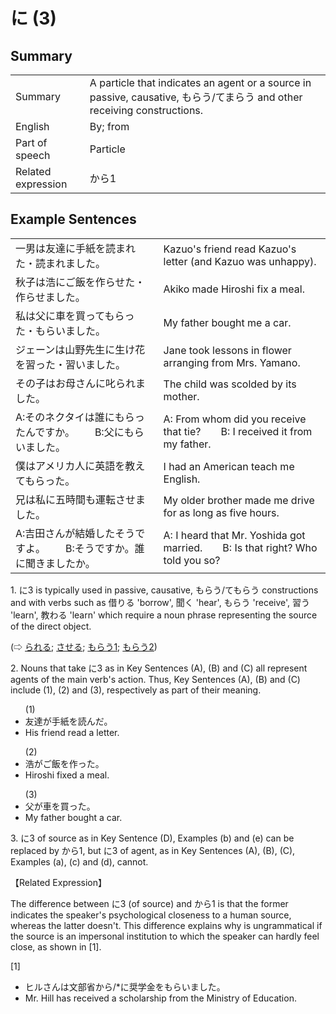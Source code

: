 # に (3)

## Summary

<table><tr>   <td>Summary</td>   <td>A particle that indicates an agent or a source in passive, causative, もらう/てまらう and other receiving constructions.</td></tr><tr>   <td>English</td>   <td>By; from</td></tr><tr>   <td>Part of speech</td>   <td>Particle</td></tr><tr>   <td>Related expression</td>   <td>から1</td></tr></table>

## Example Sentences

<table><tr>   <td>一男は友達に手紙を読まれた・読まれました。</td>   <td>Kazuo's friend read Kazuo's letter (and Kazuo was unhappy).</td></tr><tr>   <td>秋子は浩にご飯を作らせた・作らせました。</td>   <td>Akiko made Hiroshi fix a meal.</td></tr><tr>   <td>私は父に車を買ってもらった・もらいました。</td>   <td>My father bought me a car.</td></tr><tr>   <td>ジェーンは山野先生に生け花を習った・習いました。</td>   <td>Jane took lessons in flower arranging from Mrs. Yamano.</td></tr><tr>   <td>その子はお母さんに叱られました。</td>   <td>The child was scolded by its mother.</td></tr><tr>   <td>A:そのネクタイは誰にもらったんですか。  B:父にもらいました。</td>   <td>A: From whom did you receive that tie?&emsp;&emsp;B: I received it from my father.</td></tr><tr>   <td>僕はアメリカ人に英語を教えてもらった。</td>   <td>I had an American teach me English.</td></tr><tr>   <td>兄は私に五時間も運転させました。</td>   <td>My older brother made me drive for as long as five hours.</td></tr><tr>   <td>A:吉田さんが結婚したそうですよ。  B:そうですか。誰に聞きましたか。</td>   <td>A: I heard that Mr. Yoshida got married.&emsp;&emsp;B: Is that right? Who told you so?</td></tr></table>

<p>1. <span class="cloze">に</span>3 is typically used in passive, causative, もらう/てもらう constructions and with verbs such as 借りる 'borrow', 聞く 'hear', もらう 'receive', 習う 'learn', 教わる 'learn' which require a noun phrase representing the source of the direct object.</p>  <p>(⇨ <a href="#㊦ られる (1)">られる</a>; <a href="#㊦ させる">させる</a>; <a href="#㊦ もらう (1)">もらう1</a>; <a href="#㊦ もらう (2)">もらう2</a>)</p>  <p>2. Nouns that take <span class="cloze">に</span>3 as in Key Sentences (A), (B) and (C) all represent agents of the main verb's action. Thus, Key Sentences (A), (B) and (C) include (1), (2) and (3), respectively as part of their meaning.</p>  <ul>(1) <li>友達が手紙を読んだ。</li> <li>His friend read a letter.</li> </ul>  <ul>(2) <li>浩がご飯を作った。</li> <li>Hiroshi fixed a meal.</li> </ul>  <ul>(3) <li>父が車を買った。</li> <li>My father bought a car.</li> </ul>  <p>3. <span class="cloze">に</span>3 of source as in Key Sentence (D), Examples (b) and (e) can be replaced by から1, but <span class="cloze">に</span>3 of agent, as in Key Sentences (A), (B), (C), Examples (a), (c) and (d), cannot.</p>  <p>【Related Expression】</p>  <p>The difference between <span class="cloze">に</span>3 (of source) and から1 is that the former indicates the speaker's psychological closeness to a human source, whereas the latter doesn't. This difference explains why is ungrammatical if the source is an impersonal institution to which the speaker can hardly feel close, as shown in [1].</p>  <p>[1]</p>  <ul> <li>ヒルさんは文部省から/*<span class="cloze">に</span>奨学金をもらいました。</li> <li>Mr. Hill has received a scholarship from the Ministry of Education.</li> </ul>

